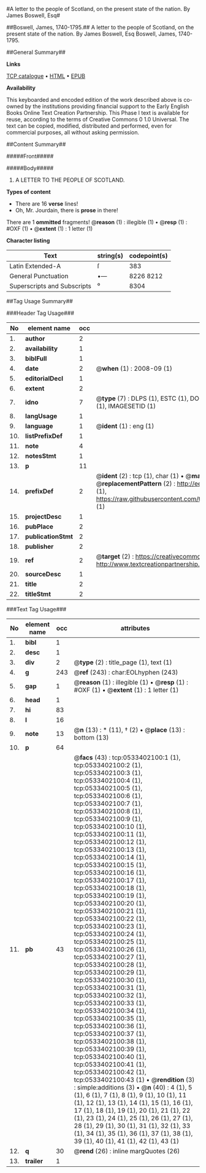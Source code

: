 #A letter to the people of Scotland, on the present state of the nation. By James Boswell, Esq#

##Boswell, James, 1740-1795.##
A letter to the people of Scotland, on the present state of the nation. By James Boswell, Esq
Boswell, James, 1740-1795.

##General Summary##

**Links**

[TCP catalogue](http://www.ota.ox.ac.uk/tcp/)  • 
[HTML](http://tei.it.ox.ac.uk/tcp/Texts-HTML/free/004/004793487.html)  • 
[EPUB](http://tei.it.ox.ac.uk/tcp/Texts-EPUB/free/004/004793487.epub)

**Availability**

This keyboarded and encoded edition of the
	       work described above is co-owned by the institutions
	       providing financial support to the Early English Books
	       Online Text Creation Partnership. This Phase I text is
	       available for reuse, according to the terms of Creative
	       Commons 0 1.0 Universal. The text can be copied,
	       modified, distributed and performed, even for
	       commercial purposes, all without asking permission.


##Content Summary##

#####Front#####

#####Body#####

1. A LETTER TO THE PEOPLE OF SCOTLAND.

**Types of content**

  * There are 16 **verse** lines!
  * Oh, Mr. Jourdain, there is **prose** in there!

There are 1 **ommitted** fragments! 
 @__reason__ (1) : illegible (1)  •  @__resp__ (1) : #OXF (1)  •  @__extent__ (1) : 1 letter (1)

**Character listing**


|Text|string(s)|codepoint(s)|
|---|---|---|
|Latin Extended-A|ſ|383|
|General Punctuation|•—|8226 8212|
|Superscripts             and Subscripts|⁰|8304|

##Tag Usage Summary##

###Header Tag Usage###

|No|element name|occ|attributes|
|---|---|---|---|
|1.|__author__|2||
|2.|__availability__|1||
|3.|__biblFull__|1||
|4.|__date__|2| @__when__ (1) : 2008-09 (1)|
|5.|__editorialDecl__|1||
|6.|__extent__|2||
|7.|__idno__|7| @__type__ (7) : DLPS (1), ESTC (1), DOCNO (1), TCP (1), GALEDOCNO (1), CONTENTSET (1), IMAGESETID (1)|
|8.|__langUsage__|1||
|9.|__language__|1| @__ident__ (1) : eng (1)|
|10.|__listPrefixDef__|1||
|11.|__note__|4||
|12.|__notesStmt__|1||
|13.|__p__|11||
|14.|__prefixDef__|2| @__ident__ (2) : tcp (1), char (1)  •  @__matchPattern__ (2) : ([0-9\-]+):([0-9IVX]+) (1), (.+) (1)  •  @__replacementPattern__ (2) : http://eebo.chadwyck.com/downloadtiff?vid=$1&page=$2 (1), https://raw.githubusercontent.com/textcreationpartnership/Texts/master/tcpchars.xml#$1 (1)|
|15.|__projectDesc__|1||
|16.|__pubPlace__|2||
|17.|__publicationStmt__|2||
|18.|__publisher__|2||
|19.|__ref__|2| @__target__ (2) : https://creativecommons.org/publicdomain/zero/1.0/ (1), http://www.textcreationpartnership.org/docs/. (1)|
|20.|__sourceDesc__|1||
|21.|__title__|2||
|22.|__titleStmt__|2||


###Text Tag Usage###

|No|element name|occ|attributes|
|---|---|---|---|
|1.|__bibl__|1||
|2.|__desc__|1||
|3.|__div__|2| @__type__ (2) : title_page (1), text (1)|
|4.|__g__|243| @__ref__ (243) : char:EOLhyphen (243)|
|5.|__gap__|1| @__reason__ (1) : illegible (1)  •  @__resp__ (1) : #OXF (1)  •  @__extent__ (1) : 1 letter (1)|
|6.|__head__|1||
|7.|__hi__|83||
|8.|__l__|16||
|9.|__note__|13| @__n__ (13) : * (11), † (2)  •  @__place__ (13) : bottom (13)|
|10.|__p__|64||
|11.|__pb__|43| @__facs__ (43) : tcp:0533402100:1 (1), tcp:0533402100:2 (1), tcp:0533402100:3 (1), tcp:0533402100:4 (1), tcp:0533402100:5 (1), tcp:0533402100:6 (1), tcp:0533402100:7 (1), tcp:0533402100:8 (1), tcp:0533402100:9 (1), tcp:0533402100:10 (1), tcp:0533402100:11 (1), tcp:0533402100:12 (1), tcp:0533402100:13 (1), tcp:0533402100:14 (1), tcp:0533402100:15 (1), tcp:0533402100:16 (1), tcp:0533402100:17 (1), tcp:0533402100:18 (1), tcp:0533402100:19 (1), tcp:0533402100:20 (1), tcp:0533402100:21 (1), tcp:0533402100:22 (1), tcp:0533402100:23 (1), tcp:0533402100:24 (1), tcp:0533402100:25 (1), tcp:0533402100:26 (1), tcp:0533402100:27 (1), tcp:0533402100:28 (1), tcp:0533402100:29 (1), tcp:0533402100:30 (1), tcp:0533402100:31 (1), tcp:0533402100:32 (1), tcp:0533402100:33 (1), tcp:0533402100:34 (1), tcp:0533402100:35 (1), tcp:0533402100:36 (1), tcp:0533402100:37 (1), tcp:0533402100:38 (1), tcp:0533402100:39 (1), tcp:0533402100:40 (1), tcp:0533402100:41 (1), tcp:0533402100:42 (1), tcp:0533402100:43 (1)  •  @__rendition__ (3) : simple:additions (3)  •  @__n__ (40) : 4 (1), 5 (1), 6 (1), 7 (1), 8 (1), 9 (1), 10 (1), 11 (1), 12 (1), 13 (1), 14 (1), 15 (1), 16 (1), 17 (1), 18 (1), 19 (1), 20 (1), 21 (1), 22 (1), 23 (1), 24 (1), 25 (1), 26 (1), 27 (1), 28 (1), 29 (1), 30 (1), 31 (1), 32 (1), 33 (1), 34 (1), 35 (1), 36 (1), 37 (1), 38 (1), 39 (1), 40 (1), 41 (1), 42 (1), 43 (1)|
|12.|__q__|30| @__rend__ (26) : inline margQuotes (26)|
|13.|__trailer__|1||
